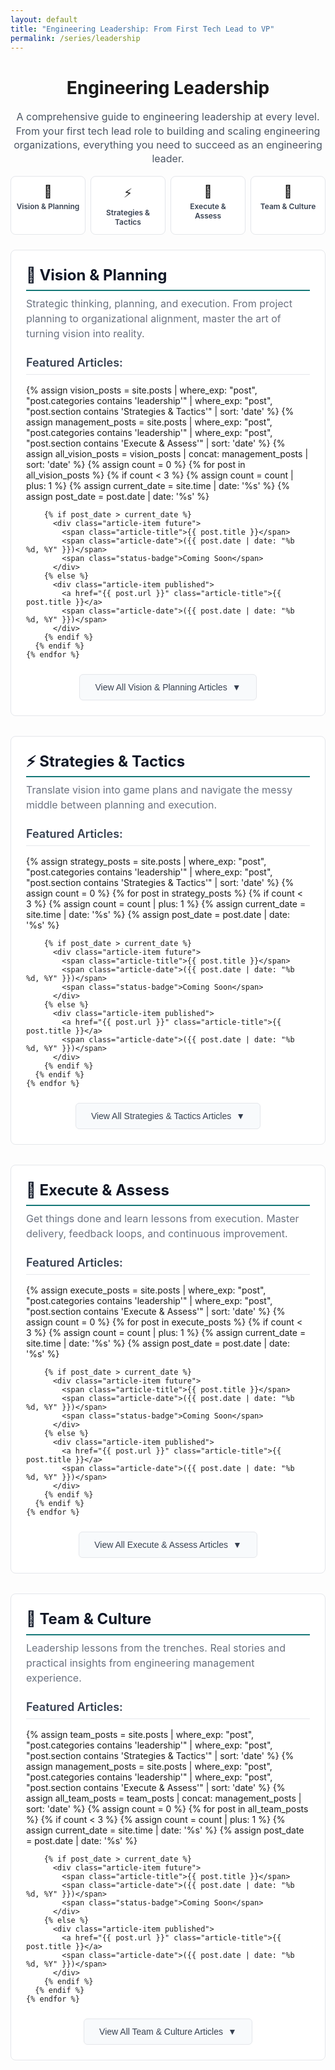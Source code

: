 ```yaml
---
layout: default
title: "Engineering Leadership: From First Tech Lead to VP"
permalink: /series/leadership
---
```

# Engineering Leadership

<p class="series-intro">A comprehensive guide to engineering leadership at every level. From your first tech lead role to building and scaling engineering organizations, everything you need to succeed as an engineering leader.</p>

<!-- Quick Navigation -->
<div class="quick-nav">
  <a href="#vision-planning" class="quick-nav-item">
    <span class="nav-icon">🎯</span>
    <span class="nav-text">Vision & Planning</span>
  </a>
  <a href="#strategies-tactics" class="quick-nav-item">
    <span class="nav-icon">⚡</span>
    <span class="nav-text">Strategies & Tactics</span>
  </a>
  <a href="#execute-assess" class="quick-nav-item">
    <span class="nav-icon">🚀</span>
    <span class="nav-text">Execute & Assess</span>
  </a>
  <a href="#team-culture" class="quick-nav-item">
    <span class="nav-icon">👥</span>
    <span class="nav-text">Team & Culture</span>
  </a>
</div>

<!-- Vision & Planning Section -->
<section id="vision-planning" class="content-section">
  <h2 class="section-title">🎯 Vision & Planning</h2>
  <p class="section-description">Strategic thinking, planning, and execution. From project planning to organizational alignment, master the art of turning vision into reality.</p>
  
  <!-- Featured Articles (Show First 3) -->
  <div class="featured-articles">
    <h3>Featured Articles:</h3>
    {% assign vision_posts = site.posts | where_exp: "post", "post.categories contains 'leadership'" | where_exp: "post", "post.section contains 'Strategies & Tactics'" | sort: 'date' %}
    {% assign management_posts = site.posts | where_exp: "post", "post.categories contains 'leadership'" | where_exp: "post", "post.section contains 'Execute & Assess'" | sort: 'date' %}
    {% assign all_vision_posts = vision_posts | concat: management_posts | sort: 'date' %}
    {% assign count = 0 %}
    {% for post in all_vision_posts %}
      {% if count < 3 %}
        {% assign count = count | plus: 1 %}
        {% assign current_date = site.time | date: '%s' %}
        {% assign post_date = post.date | date: '%s' %}
        
        {% if post_date > current_date %}
          <div class="article-item future">
            <span class="article-title">{{ post.title }}</span>
            <span class="article-date">({{ post.date | date: "%b %d, %Y" }})</span>
            <span class="status-badge">Coming Soon</span>
          </div>
        {% else %}
          <div class="article-item published">
            <a href="{{ post.url }}" class="article-title">{{ post.title }}</a>
            <span class="article-date">({{ post.date | date: "%b %d, %Y" }})</span>
          </div>
        {% endif %}
      {% endif %}
    {% endfor %}
  </div>
  
  <!-- Expandable Section -->
  <div class="expandable-section" id="vision-expanded" style="display: none;">
    <h3>All Vision & Planning Articles:</h3>
    {% for post in all_vision_posts %}
      {% assign current_date = site.time | date: '%s' %}
      {% assign post_date = post.date | date: '%s' %}
      
      {% if post_date > current_date %}
        <div class="article-item future">
          <span class="article-title">{{ post.title }}</span>
          <span class="article-date">({{ post.date | date: "%b %d, %Y" }})</span>
          <span class="status-badge">Coming Soon</span>
        </div>
      {% else %}
        <div class="article-item published">
          <a href="{{ post.url }}" class="article-title">{{ post.title }}</a>
          <span class="article-date">({{ post.date | date: "%b %d, %Y" }})</span>
        </div>
      {% endif %}
    {% endfor %}
  </div>
  
  <!-- View All Button -->
  <div class="view-all-container">
    <button class="view-all-btn" onclick="toggleSection('vision-expanded', this)">
      <span class="btn-text">View All Vision & Planning Articles</span>
      <span class="btn-icon">▼</span>
    </button>
  </div>
</section>

<!-- Strategies & Tactics Section -->
<section id="strategies-tactics" class="content-section">
  <h2 class="section-title">⚡ Strategies & Tactics</h2>
  <p class="section-description">Translate vision into game plans and navigate the messy middle between planning and execution.</p>
  
  <!-- Featured Articles (Show First 3) -->
  <div class="featured-articles">
    <h3>Featured Articles:</h3>
    {% assign strategy_posts = site.posts | where_exp: "post", "post.categories contains 'leadership'" | where_exp: "post", "post.section contains 'Strategies & Tactics'" | sort: 'date' %}
    {% assign count = 0 %}
    {% for post in strategy_posts %}
      {% if count < 3 %}
        {% assign count = count | plus: 1 %}
        {% assign current_date = site.time | date: '%s' %}
        {% assign post_date = post.date | date: '%s' %}
        
        {% if post_date > current_date %}
          <div class="article-item future">
            <span class="article-title">{{ post.title }}</span>
            <span class="article-date">({{ post.date | date: "%b %d, %Y" }})</span>
            <span class="status-badge">Coming Soon</span>
          </div>
        {% else %}
          <div class="article-item published">
            <a href="{{ post.url }}" class="article-title">{{ post.title }}</a>
            <span class="article-date">({{ post.date | date: "%b %d, %Y" }})</span>
          </div>
        {% endif %}
      {% endif %}
    {% endfor %}
  </div>
  
  <!-- Expandable Section -->
  <div class="expandable-section" id="strategy-expanded" style="display: none;">
    <h3>All Strategies & Tactics Articles:</h3>
    {% for post in strategy_posts %}
      {% assign current_date = site.time | date: '%s' %}
      {% assign post_date = post.date | date: '%s' %}
      
      {% if post_date > current_date %}
        <div class="article-item future">
          <span class="article-title">{{ post.title }}</span>
          <span class="article-date">({{ post.date | date: "%b %d, %Y" }})</span>
          <span class="status-badge">Coming Soon</span>
        </div>
      {% else %}
        <div class="article-item published">
          <a href="{{ post.url }}" class="article-title">{{ post.title }}</a>
          <span class="article-date">({{ post.date | date: "%b %d, %Y" }})</span>
        </div>
      {% endif %}
    {% endfor %}
  </div>
  
  <!-- View All Button -->
  <div class="view-all-container">
    <button class="view-all-btn" onclick="toggleSection('strategy-expanded', this)">
      <span class="btn-text">View All Strategies & Tactics Articles</span>
      <span class="btn-icon">▼</span>
    </button>
  </div>
</section>

<!-- Execute & Assess Section -->
<section id="execute-assess" class="content-section">
  <h2 class="section-title">🚀 Execute & Assess</h2>
  <p class="section-description">Get things done and learn lessons from execution. Master delivery, feedback loops, and continuous improvement.</p>
  
  <!-- Featured Articles (Show First 3) -->
  <div class="featured-articles">
    <h3>Featured Articles:</h3>
    {% assign execute_posts = site.posts | where_exp: "post", "post.categories contains 'leadership'" | where_exp: "post", "post.section contains 'Execute & Assess'" | sort: 'date' %}
    {% assign count = 0 %}
    {% for post in execute_posts %}
      {% if count < 3 %}
        {% assign count = count | plus: 1 %}
        {% assign current_date = site.time | date: '%s' %}
        {% assign post_date = post.date | date: '%s' %}
        
        {% if post_date > current_date %}
          <div class="article-item future">
            <span class="article-title">{{ post.title }}</span>
            <span class="article-date">({{ post.date | date: "%b %d, %Y" }})</span>
            <span class="status-badge">Coming Soon</span>
          </div>
        {% else %}
          <div class="article-item published">
            <a href="{{ post.url }}" class="article-title">{{ post.title }}</a>
            <span class="article-date">({{ post.date | date: "%b %d, %Y" }})</span>
          </div>
        {% endif %}
      {% endif %}
    {% endfor %}
  </div>
  
  <!-- Expandable Section -->
  <div class="expandable-section" id="execute-expanded" style="display: none;">
    <h3>All Execute & Assess Articles:</h3>
    {% for post in execute_posts %}
      {% assign current_date = site.time | date: '%s' %}
      {% assign post_date = post.date | date: '%s' %}
      
      {% if post_date > current_date %}
        <div class="article-item future">
          <span class="article-title">{{ post.title }}</span>
          <span class="article-date">({{ post.date | date: "%b %d, %Y" }})</span>
          <span class="status-badge">Coming Soon</span>
        </div>
      {% else %}
        <div class="article-item published">
          <a href="{{ post.url }}" class="article-title">{{ post.title }}</a>
          <span class="article-date">({{ post.date | date: "%b %d, %Y" }})</span>
        </div>
      {% endif %}
    {% endfor %}
  </div>
  
  <!-- View All Button -->
  <div class="view-all-container">
    <button class="view-all-btn" onclick="toggleSection('execute-expanded', this)">
      <span class="btn-text">View All Execute & Assess Articles</span>
      <span class="btn-icon">▼</span>
    </button>
  </div>
</section>

<!-- Team & Culture Section -->
<section id="team-culture" class="content-section">
  <h2 class="section-title">👥 Team & Culture</h2>
  <p class="section-description">Leadership lessons from the trenches. Real stories and practical insights from engineering management experience.</p>
  
  <!-- Featured Articles (Show First 3) -->
  <div class="featured-articles">
    <h3>Featured Articles:</h3>
    {% assign team_posts = site.posts | where_exp: "post", "post.categories contains 'leadership'" | where_exp: "post", "post.section contains 'Strategies & Tactics'" | sort: 'date' %}
    {% assign management_posts = site.posts | where_exp: "post", "post.categories contains 'leadership'" | where_exp: "post", "post.section contains 'Execute & Assess'" | sort: 'date' %}
    {% assign all_team_posts = team_posts | concat: management_posts | sort: 'date' %}
    {% assign count = 0 %}
    {% for post in all_team_posts %}
      {% if count < 3 %}
        {% assign count = count | plus: 1 %}
        {% assign current_date = site.time | date: '%s' %}
        {% assign post_date = post.date | date: '%s' %}
        
        {% if post_date > current_date %}
          <div class="article-item future">
            <span class="article-title">{{ post.title }}</span>
            <span class="article-date">({{ post.date | date: "%b %d, %Y" }})</span>
            <span class="status-badge">Coming Soon</span>
          </div>
        {% else %}
          <div class="article-item published">
            <a href="{{ post.url }}" class="article-title">{{ post.title }}</a>
            <span class="article-date">({{ post.date | date: "%b %d, %Y" }})</span>
          </div>
        {% endif %}
      {% endif %}
    {% endfor %}
  </div>
  
  <!-- Expandable Section -->
  <div class="expandable-section" id="team-expanded" style="display: none;">
    <h3>All Team & Culture Articles:</h3>
    {% for post in all_team_posts %}
      {% assign current_date = site.time | date: '%s' %}
      {% assign post_date = post.date | date: '%s' %}
      
      {% if post_date > current_date %}
        <div class="article-item future">
          <span class="article-title">{{ post.title }}</span>
          <span class="article-date">({{ post.date | date: "%b %d, %Y" }})</span>
          <span class="status-badge">Coming Soon</span>
        </div>
      {% else %}
        <div class="article-item published">
          <a href="{{ post.url }}" class="article-title">{{ post.title }}</a>
          <span class="article-date">({{ post.date | date: "%b %d, %Y" }})</span>
        </div>
      {% endif %}
    {% endfor %}
  </div>
  
  <!-- View All Button -->
  <div class="view-all-container">
    <button class="view-all-btn" onclick="toggleSection('team-expanded', this)">
      <span class="btn-text">View All Team & Culture Articles</span>
      <span class="btn-icon">▼</span>
    </button>
  </div>
</section>

<!-- JavaScript for Toggle Functionality -->
<script>
function toggleSection(sectionId, button) {
  const section = document.getElementById(sectionId);
  const btnText = button.querySelector('.btn-text');
  const btnIcon = button.querySelector('.btn-icon');
  
  if (section.style.display === 'none') {
    section.style.display = 'block';
    btnText.textContent = btnText.textContent.replace('View All', 'Show Less');
    btnIcon.textContent = '▲';
    button.classList.add('expanded');
  } else {
    section.style.display = 'none';
    btnText.textContent = btnText.textContent.replace('Show Less', 'View All');
    btnIcon.textContent = '▼';
    button.classList.remove('expanded');
  }
}
</script>

<style>
/* Series Introduction */
.series-intro {
  font-size: 1rem;
  color: #4b5563;
  line-height: 1.4;
  margin: 0.75rem 0 1rem 0;
  text-align: center;
  max-width: 600px;
  margin-left: auto;
  margin-right: auto;
}

/* Main Heading */
h1 {
  text-align: center;
}

/* Quick Navigation */
.quick-nav {
  display: grid;
  grid-template-columns: repeat(4, 1fr);
  gap: 0.5rem;
  margin: 1rem 0 1.5rem 0;
}

.quick-nav-item {
  display: flex;
  flex-direction: column;
  align-items: center;
  padding: 0.75rem 0.5rem;
  background: white;
  border: 1px solid #e5e7eb;
  border-radius: 8px;
  text-decoration: none;
  color: inherit;
  transition: all 0.2s ease;
  text-align: center;
}

.quick-nav-item:hover {
  border-color: #157878;
  transform: translateY(-2px);
  box-shadow: 0 4px 12px rgba(21, 120, 120, 0.15);
  text-decoration: none;
}

.nav-icon {
  font-size: 1.25rem;
  margin-bottom: 0.25rem;
}

.nav-text {
  font-weight: 600;
  color: #374151;
  font-size: 0.75rem;
}

/* Content Sections */
.content-section {
  margin-bottom: 2rem;
  padding: 1.5rem;
  background: white;
  border-radius: 8px;
  border: 1px solid #e5e7eb;
}

.section-title {
  font-size: 1.5rem;
  font-weight: 700;
  color: #111827;
  margin: 0 0 0.5rem 0;
  line-height: 1.3;
  border-bottom: 2px solid #157878;
  padding-bottom: 0.5rem;
}

.section-description {
  font-size: 1rem;
  color: #6b7280;
  line-height: 1.5;
  margin: 0 0 1.5rem 0;
  max-width: 700px;
}

/* Featured Articles */
.featured-articles {
  margin-bottom: 1.5rem;
}

.featured-articles h3 {
  font-size: 1.125rem;
  font-weight: 600;
  color: #374151;
  margin: 0 0 1rem 0;
  padding-bottom: 0.5rem;
  border-bottom: 1px solid #e5e7eb;
}

/* Article Items */
.article-item {
  display: flex;
  align-items: center;
  gap: 0.75rem;
  padding: 0.75rem 0;
  border-bottom: 1px solid #f3f4f6;
}

.article-item:last-child {
  border-bottom: none;
}

.article-title {
  font-size: 1rem;
  font-weight: 500;
  color: #111827;
  text-decoration: none;
  flex: 1;
}

.article-title:hover {
  color: #157878;
}

.article-date {
  font-size: 0.875rem;
  color: #6b7280;
  font-weight: 400;
}

.status-badge {
  font-size: 0.75rem;
  background: #f59e0b;
  color: white;
  padding: 0.25rem 0.5rem;
  border-radius: 6px;
  font-weight: 500;
}

/* Future Articles */
.article-item.future .article-title {
  color: #9ca3af;
  font-style: italic;
}

.article-item.future .article-date {
  color: #9ca3af;
}

/* Expandable Sections */
.expandable-section {
  margin-top: 1rem;
  padding-top: 1rem;
  border-top: 1px solid #e5e7eb;
}

.expandable-section h3 {
  font-size: 1.125rem;
  font-weight: 600;
  color: #374151;
  margin: 0 0 1rem 0;
  padding-bottom: 0.5rem;
  border-bottom: 1px solid #e5e7eb;
}

/* View All Button */
.view-all-container {
  text-align: center;
  margin-top: 1rem;
}

.view-all-btn {
  background: #f8fafc;
  border: 1px solid #e5e7eb;
  border-radius: 6px;
  padding: 0.75rem 1.5rem;
  font-size: 0.875rem;
  font-weight: 500;
  color: #374151;
  cursor: pointer;
  transition: all 0.2s ease;
  display: inline-flex;
  align-items: center;
  gap: 0.5rem;
}

.view-all-btn:hover {
  background: #f1f5f9;
  border-color: #157878;
  color: #157878;
}

.view-all-btn.expanded {
  background: #157878;
  color: white;
  border-color: #157878;
}

.btn-icon {
  transition: transform 0.2s ease;
}

/* Mobile Responsive */
@media (max-width: 768px) {
  .quick-nav {
    grid-template-columns: repeat(2, 1fr);
    gap: 0.375rem;
  }
  
  .section-title {
    font-size: 1.25rem;
  }
  
  .series-intro {
    font-size: 0.875rem;
    margin: 0.5rem 0 0.75rem 0;
  }
  
  .content-section {
    margin-bottom: 1.5rem;
    padding: 1rem;
  }
  
  .view-all-btn {
    padding: 0.625rem 1.25rem;
    font-size: 0.8125rem;
  }
  
  .article-item {
    flex-direction: column;
    align-items: flex-start;
    gap: 0.5rem;
  }
  
  .article-date {
    font-size: 0.8125rem;
  }
}

@media (max-width: 480px) {
  .quick-nav {
    grid-template-columns: 1fr;
  }
  
  .quick-nav-item {
    padding: 0.625rem 0.375rem;
  }
  
  .nav-icon {
    font-size: 1.125rem;
  }
  
  .nav-text {
    font-size: 0.6875rem;
  }
}
</style>
